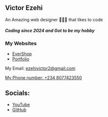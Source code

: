 <link rel="stylesheet" href="./styles.css" />

## Victor Ezehi

  <p>An Amazing web designer 👨🏽‍💻 that likes to code</p>
        <h5>Coding since 2024 and Got to be my hobby</h5>
        <h3>My Websites</h3><ul>
            <li><a href="https://e-gaming551.github.io/EverShop/">EverShop</a></li>
            <li><a href="https://e-gaming551.github.io/">Portfolio</a></li>
        </ul>
          <p>My Email: <a href="mailto:ezehivictor2@gmail.com">ezehivictor2@gmail.com</p>
                      <p>My Phone number: <a href="tel://+2348077423550">+234 8077423550</a></p>

## Socials:
- <a href="https://youtube.com/@EverShop2025">YouTube</a>
- <a href="https://github.com/E-gaming551">GitHub</a>

